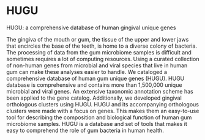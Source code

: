 # HUGU
HUGU: a comprehensive database of human gingival unique genes

The gingiva of the mouth or gum, the tissue of the upper and lower jaws that encircles the base of the teeth, is home to a diverse colony of bacteria. The processing of data from the gum microbiome samples is difficult and sometimes requires a lot of computing resources. Using a curated collection of non-human genes from microbial and viral species that live in human gum can make these analyses easier to handle. We cataloged a comprehensive database of human gum unique genes (HUGU). HUGU database is comprehensive and contains more than 1,500,000 unique microbial and viral genes. An extensive taxonomic annotation scheme has been applied to the gene catalog. Additionally, we developed gingival orthologous clusters using HUGU. HUGU and its accompanying orthologous clusters were made with a focus on genes. This makes them an easy-to-use tool for describing the composition and biological function of human gum microbiome samples. HUGU is a database and set of tools that makes it easy to comprehend the role of gum bacteria in human health.
